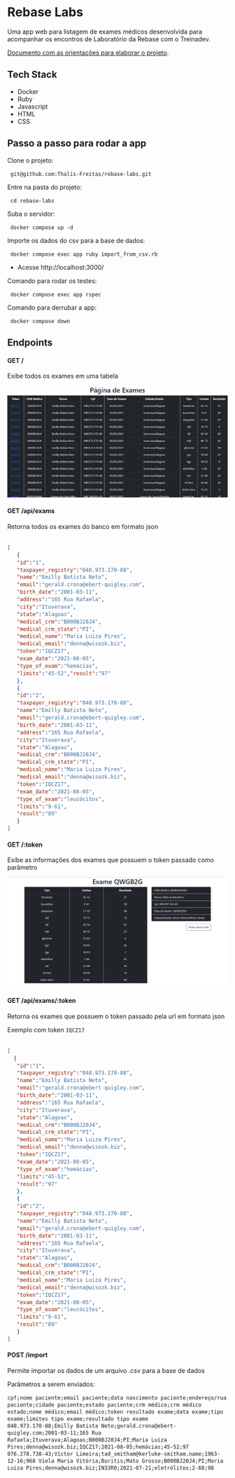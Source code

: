 # Rebase Labs

Uma app web para listagem de exames médicos desenvolvida para acompanhar os encontros de Laboratório da Rebase com o Treinadev. 

[Documento com as orientações para elaborar o projeto](instrucoes.md).

## Tech Stack

* Docker
* Ruby
* Javascript
* HTML
* CSS

## Passo a passo para rodar a app

<p align = "justify"> Clone o projeto: </p>

```
 git@github.com:Thalis-Freitas/rebase-labs.git
```

<p align = "justify"> Entre na pasta do projeto: </p>

```
 cd rebase-labs
```

<p align = "justify"> Suba o servidor: </p>

```
 docker compose up -d
```

<p align = "justify"> Importe os dados do csv para a base de dados: </p>

```
 docker compose exec app ruby import_from_csv.rb
```

* Acesse http://localhost:3000/

<p align = "justify"> Comando para rodar os testes: </p>

```
 docker compose exec app rspec
```

<p align = "justify"> Comando para derrubar a app: </p>

```
 docker compose down
```

## Endpoints

#### GET /

Exibe todos os exames em uma tabela

![Imagem de demonstração](public/images/index.jpg)

#### GET /api/exams

Retorna todos os exames do banco em formato json

```json

[
   {
   "id":"1",
   "taxpayer_registry":"048.973.170-88",
   "name":"Emilly Batista Neto",
   "email":"gerald.crona@ebert-quigley.com",
   "birth_date":"2001-03-11",
   "address":"165 Rua Rafaela",
   "city":"Ituverava",
   "state":"Alagoas",
   "medical_crm":"B000BJ20J4",
   "medical_crm_state":"PI",
   "medical_name":"Maria Luiza Pires",
   "medical_email":"denna@wisozk.biz",
   "token":"IQCZ17",
   "exam_date":"2021-08-05",
   "type_of_exam":"hemácias",
   "limits":"45-52","result":"97"
   },
   {
   "id":"2",
   "taxpayer_registry":"048.973.170-88",
   "name":"Emilly Batista Neto",
   "email":"gerald.crona@ebert-quigley.com",
   "birth_date":"2001-03-11",
   "address":"165 Rua Rafaela",
   "city":"Ituverava",
   "state":"Alagoas",
   "medical_crm":"B000BJ20J4",
   "medical_crm_state":"PI",
   "medical_name":"Maria Luiza Pires",
   "medical_email":"denna@wisozk.biz",
   "token":"IQCZ17",
   "exam_date":"2021-08-05",
   "type_of_exam":"leucócitos",
   "limits":"9-61",
   "result":"89"
   }
]

```

#### GET /:token

Exibe as informações dos exames que possuem o token passado como parâmetro

![Imagem de demonstração](public/images/show.jpg)

#### GET /api/exams/:token

Retorna os exames que possuem o token passado pela url em formato json

Exemplo com token `IQCZ17`

```json

[
  {
   "id":"1",
   "taxpayer_registry":"048.973.170-88",
   "name":"Emilly Batista Neto",
   "email":"gerald.crona@ebert-quigley.com",
   "birth_date":"2001-03-11",
   "address":"165 Rua Rafaela",
   "city":"Ituverava",
   "state":"Alagoas",
   "medical_crm":"B000BJ20J4",
   "medical_crm_state":"PI",
   "medical_name":"Maria Luiza Pires",
   "medical_email":"denna@wisozk.biz",
   "token":"IQCZ17",
   "exam_date":"2021-08-05",
   "type_of_exam":"hemácias",
   "limits":"45-52",
   "result":"97"
   },
   {
   "id":"2",
   "taxpayer_registry":"048.973.170-88",
   "name":"Emilly Batista Neto",
   "email":"gerald.crona@ebert-quigley.com",
   "birth_date":"2001-03-11",
   "address":"165 Rua Rafaela",
   "city":"Ituverava",
   "state":"Alagoas",
   "medical_crm":"B000BJ20J4",
   "medical_crm_state":"PI",
   "medical_name":"Maria Luiza Pires",
   "medical_email":"denna@wisozk.biz",
   "token":"IQCZ17",
   "exam_date":"2021-08-05",
   "type_of_exam":"leucócitos",
   "limits":"9-61",
   "result":"89"
   }
]

```

#### POST /import

Permite importar os dados de um arquivo .csv para a base de dados

Parâmetros a serem enviados:

```csv
cpf;nome paciente;email paciente;data nascimento paciente;endereço/rua paciente;cidade paciente;estado paciente;crm médico;crm médico estado;nome médico;email médico;token resultado exame;data exame;tipo exame;limites tipo exame;resultado tipo exame
048.973.170-88;Emilly Batista Neto;gerald.crona@ebert-quigley.com;2001-03-11;165 Rua Rafaela;Ituverava;Alagoas;B000BJ20J4;PI;Maria Luiza Pires;denna@wisozk.biz;IQCZ17;2021-08-05;hemácias;45-52;97
076.278.738-43;Víctor Limeira;tad_smitham@kerluke-smitham.name;1963-12-16;968 Viela Maria Vitória;Buritis;Mato Grosso;B000BJ20J4;PI;Maria Luiza Pires;denna@wisozk.biz;IN33R0;2021-07-21;eletrólitos;2-68;98
```
